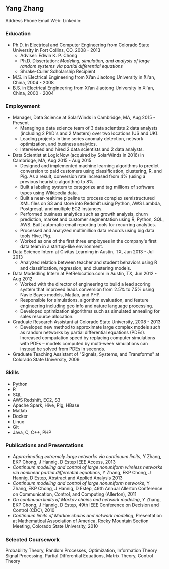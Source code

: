 ## Yang Zhang
Address
Phone
Email
Web:
LinkedIn:

### Education

- Ph.D. in Electrical and Computer Engineering from Colorado State University in Fort Collins, CO, 2008 - 2013
  - Adviser: Edwin K. P. Chong
  - Ph.D. Dissertation: *Modeling, simulation, and analysis of large random systems via partial differential equations*
  - Shrake-Culler Scholarship Recipient
- M.S. in Electrical Engineering from Xi’an Jiaotong University in Xi'an, China, 2004 - 2008
- B.S. in Electrical Engineering from Xi’an Jiaotong University in Xi'an, China, 2000 - 2004

### Employement
- Manager, Data Science at SolarWinds in Cambridge, MA, Aug 2015 - Present
  - Managing a data science team of 3 data scientists 2 data analysts (including 2 PhD's and 2 Masters) over two locations (US and UK).
  - Leading projects in time series anomaly detection, network optimization, and business analytics.
  - Interviewed and hired 2 data scientists and 2 data analysts.
- Data Scientist at LogicNow (acquired by SolarWinds in 2016) in Cambridge, MA, Aug 2015 - Aug 2015
  - Designed and implemented machine learning algorithms to predict conversion to paid customers using classification, clustering, R, and Pig. As a result, conversion rate increased from 4% (using a previous heuristic algorithm) to 8%.
  - Built a labeling system to categorize and tag millions of software types using Wikipedia data.
  - Built a near-realtime pipeline to process complex semistructured XML files on S3 and store into Redshift using Python, AWS Lambda, Postgresql, and multiple EC2 instances.
  - Performed business analytics such as growth analysis, churn prediction, market and customer segmentation using R, Python, SQL, AWS. Built automatic email reporting tools for recurring analytics.
  - Processed and analyzed multimillion data records using big data tools Hive, Pig.
  - Worked as one of the first three employees in the company's first data team in a startup-like environment.
- Data Science Intern at Civitas Learning in Austin, TX, Jun 2013 - Jul 2013
  - Analyzed relation between teacher and student behaviors using R and classification, regression, and clustering models.
- Data Modedling Intern at PetRelocation.com in Austin, TX, Jun 2012 - Aug 2012
  - Worked with the director of engineering to build a lead scoring system that improved leads conversion from 2.5% to 7.5% using Navie Bayes models, Matlab, and PHP.
  - Responsible for simulations, algorithm evaluation, and feature engineering including geo info and nature language processing.
  - Developed optimization algorithms such as simulated annealing for sales resource allocation.
- Graduate Research Assistant at Colorado State University, 2008 - 2013
  - Developed new method to approximate large complex models such as random networks by partial differential equations (PDEs). Increased computation speed by replacing computer simulations with PDEs – models computed by multi-week simulations can instead be solved from PDEs in seconds.
- Graduate Teaching Assistant of "Signals, Systems, and Transforms" at Colorado State University, 2009


### Skills
- Python
- R
- SQL
- AWS Redshift, EC2, S3
- Apache Spark, Hive, Pig, HBase
- Matlab
- Docker
- Linux
- Git
- Java, C, C++, PHP

### Publications and Presentations
- *Approximating extremely large networks via continuum limits*,
Y Zhang, EKP Chong, J Hannig, D Estep
IEEE Access, 2013
- *Continuum modeling and control of large nonuniform wireless networks via nonlinear partial differential equations*, Y Zhang, EKP Chong, J Hannig, D Estep, Abstract and Applied Analysis 2013
- *Continuum modeling and control of large nonuniform networks*, Y Zhang, EKP Chong, J Hannig, D Estep, 49th Annual Allerton Conference on Communication, Control, and Computing (Allerton), 2011 
- *On continuum limits of Markov chains and network modeling*, Y Zhang, EKP Chong, J Hannig, D Estep, 49th IEEE Conference on Decision and Control (CDC), 2010 
- *Continuum limits of Markov chains and network modeling*, Presentation at Mathematical Association of America, Rocky Mountain Section Meeting, Colorado State University, 2010

### Selected Coursework
Probability Theory, Random Processes, Optimization, Information Theory
Signal Processing, Partial Differential Equations, Matrix Theory, Control Theory 

